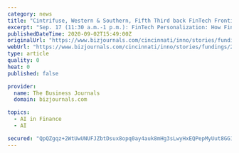 ```yaml
---
category: news
title: "Cintrifuse, Western & Southern, Fifth Third back FinTech Frontier to boost Cincinnati fintechs"
excerpt: "Sep. 17 (11:30 a.m.-1 p.m.): FinTech Personalization: How FinTech is embracing artificial intelligence (AI) and machine learning to be more precise, more personal and more private at the same time. Oct. 1 (11:30 a.m.-1 p.m.): Main Street Imagination ..."
publishedDateTime: 2020-09-02T15:49:00Z
originalUrl: "https://www.bizjournals.com/cincinnati/inno/stories/fundings/2020/09/02/fintech-frontier-launch.html"
webUrl: "https://www.bizjournals.com/cincinnati/inno/stories/fundings/2020/09/02/fintech-frontier-launch.html"
type: article
quality: 0
heat: 0
published: false

provider:
  name: The Business Journals
  domain: bizjournals.com

topics:
  - AI in Finance
  - AI

secured: "QpQZgqz+2WtUwUNUFJZbtDsux8opq0ay4auk8mHg3sLwyHxEQPepMyUut8GG1nfrt5OEG1tMUdKxDtA9HHD9yIHeer1JF5tc+QapvMKKfvKb39Mjhscu5ucwkxahs+YBr29Z/g5dXLWsGwYCTxLHW2Q82eF3+VT9C+VCdWxOSqq7/QqbkaZv0TrNrP4T9szskZ9DGbWps8e5yttgIwEmGUFi1VKMmuJmyBTNJV9gqYdy48rpt2Ky0rSnVmDWgucZ3UF3/DIOGrhwdO0vklqh5PNbT/ew/BOJ8hNtaB8NPDtaW4ccp5L7oF3RhYfDCQbXEOFgaQW9161ffsP+NfOgsW18hOZo488zayV66gtAXPA=;t/lVt3zozJG6cLf73v1BCQ=="
---
```


